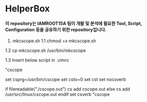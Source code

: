 # HelperBox
#### 이 repository는 IAMROOT15A 팀이 개발 및 분석에 필요한 Tool, Script, Configuration 등을 공유하기 위한 repository입니다.

1. mkcscope.sh
1.1 chmod +x mkcscope.sh

1.2 cp mkcscope.sh /usr/bin/mkcscope

1.3 Insert below script in .vimrc

"cscope

set csprg=/usr/bin/cscope
set csto=0
set cst
set nocsverb

if filereadable("./cscope.out")
	cs add cscope.out
else
	cs add /usr/src/linux/cscope.out
endif
set csverb
"cscope

